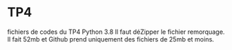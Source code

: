 # TP4
fichiers de codes du TP4
Python 3.8
Il faut déZipper le fichier remorquage. Il fait 52mb et Github prend uniquement des fichiers de 25mb et moins.
